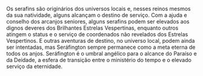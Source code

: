 ﻿Os serafins são originários dos universos locais e, nesses reinos mesmos da sua natividade, alguns alcançam o destino de serviço. Com a ajuda e conselho dos arcanjos seniores, alguns serafins podem ser elevados aos dignos deveres dos Brilhantes Estrelas Vespertinas, enquanto outros atingem o status e o serviço de coordenados não revelados dos Estrelas Vespertinos. E outras aventuras de destino, no universo local, podem ainda ser intentadas, mas Seráfington sempre permanece como a meta eterna de todos os anjos. Seráfington é o umbral angélico para o alcance do Paraíso e da Deidade, a esfera de transição entre o ministério do tempo e o elevado serviço da eternidade.